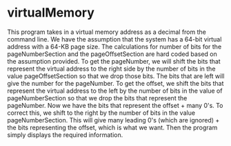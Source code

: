 # virtualMemory
This program takes in a virtual memory address as a decimal from the command line. We have the assumption that the system has a 64-bit virtual address with a 64-KB page size. The calculations for number of bits for the pageNumberSection and the pageOffsetSection are hard coded based on the assumption provided. To get the pageNumber, we will shift the bits that represent the virtual address to the right side by the number of bits in the value pageOffsetSection so that we drop those bits. The bits that are left will give the number for the pageNumber. To get the offset, we shift the bits that represent the virtual address to the left by the number of bits in the value of pageNumberSection so that we drop the bits that represent the pageNumber. Now we have the bits that represent the offset + many 0's. To correct this, we shift to the right by the number of bits in the value pageNumberSection. This will give many leading 0's (which are ignored) + the bits representing the offset, which is what we want. Then the program simply displays the required information.
